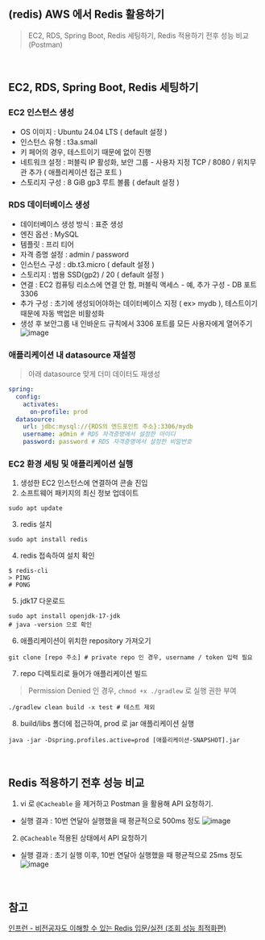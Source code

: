 ## (redis) AWS 에서 Redis 활용하기
> EC2, RDS, Spring Boot, Redis 세팅하기, Redis 적용하기 전후 성능 비교 (Postman)

<br>

## EC2, RDS, Spring Boot, Redis 세팅하기
### EC2 인스턴스 생성
- OS 이미지 : Ubuntu 24.04 LTS ( default 설정 )
- 인스턴스 유형 : t3a.small 
- 키 페어의 경우, 테스트이기 때문에 없이 진행
- 네트워크 설정 : 퍼블릭 IP 활성화, 보안 그룹 - 사용자 지정 TCP / 8080 / 위치무관 추가 ( 애플리케이션 접근 포트 )
- 스토리지 구성 : 8 GiB gp3 루트 볼륨 ( default 설정 )

### RDS 데이터베이스 생성
- 데이터베이스 생성 방식 : 표준 생성
- 엔진 옵션 : MySQL
- 템플릿 : 프리 티어
- 자격 증명 설정 : admin / password
- 인스턴스 구성 : db.t3.micro ( default 설정 )
- 스토리지 : 범용 SSD(gp2) / 20 ( default 설정 )
- 연결 : EC2 컴퓨팅 리소스에 연결 안 함, 퍼블릭 액세스 - 예, 추가 구성 - DB 포트 3306
- 추가 구성 : 초기에 생성되어야하는 데이터베이스 지정 ( ex> mydb ), 테스트이기 때문에 자동 백업은 비활성화
- 생성 후 보안그룹 내 인바운드 규칙에서 3306 포트를 모든 사용자에게 열어주기
![image](https://github.com/user-attachments/assets/fdda190c-b9cb-4bff-9ed3-f85c9215e66d)

### 애플리케이션 내 datasource 재설정
> 아래 datasource 맞게 더미 데이터도 재생성

```yaml
spring:  
  config:  
    activates:  
      on-profile: prod  
  datasource:  
    url: jdbc:mysql://{RDS의 엔드포인트 주소}:3306/mydb  
    username: admin # RDS 자격증명에서 설정한 아이디
    password: password # RDS 자격증명에서 설정한 비밀번호
```

### EC2 환경 세팅 및 애플리케이션 실행
1. 생성한 EC2 인스턴스에 연결하여 콘솔 진입
2. 소프트웨어 패키지의 최신 정보 업데이트 
```shell
sudo apt update
```
3. redis 설치
```shell
sudo apt install redis
```
4. redis 접속하여 설치 확인
```shell
$ redis-cli
> PING
# PONG
```
5. jdk17 다운로드
```shell
sudo apt install openjdk-17-jdk
# java -version 으로 확인
```
6. 애플리케이션이 위치한 repository 가져오기
```shell
git clone [repo 주소] # private repo 인 경우, username / token 입력 필요
```
7. repo 디렉토리로 들어가 애플리케이션 빌드
> Permission Denied 인 경우, `chmod +x ./gradlew` 로 실행 권한 부여

```shell
./gradlew clean build -x test # 테스트 제외
```
8. build/libs 폴더에 접근하여, prod 로 jar 애플리케이션 실행
```shell
java -jar -Dspring.profiles.active=prod [애플리케이션-SNAPSHOT].jar
```

<br>

## Redis 적용하기 전후 성능 비교
1. vi 로 `@Cacheable` 을 제거하고 Postman 을 활용해 API 요청하기.
- 실행 결과 : 10번 연달아 실행했을 때 평균적으로 500ms 정도
![image](https://github.com/user-attachments/assets/63be4876-969e-45e1-baa5-6e5a33d3bb9d)

2.  `@Cacheable` 적용된 상태에서 API 요청하기
- 실행 결과 : 초기 실행 이후, 10번 연달아 실행했을 때 평균적으로 25ms 정도
![image](https://github.com/user-attachments/assets/22280d1e-ea6e-49d2-8620-a75e34d58e7f)

<br>

## 참고
[인프런 - 비전공자도 이해할 수 있는 Redis 입문/실전 (조회 성능 최적화편)](https://inf.run/Pupon)